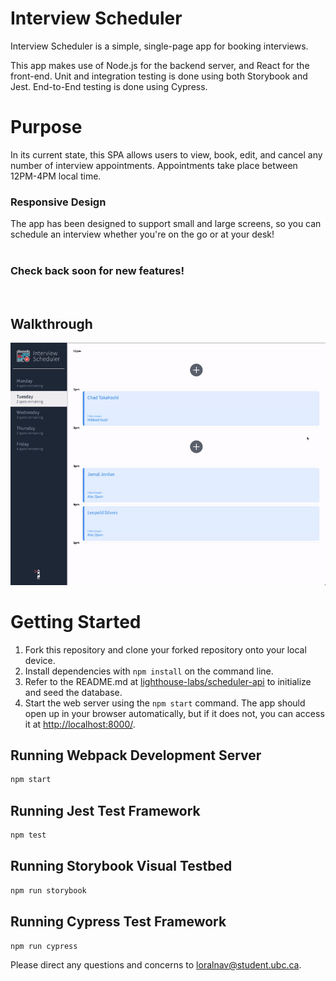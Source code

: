 # Interview Scheduler

Interview Scheduler is a simple, single-page app for booking interviews.

This app makes use of Node.js for the backend server, and React for the front-end. Unit and integration testing is done using both Storybook and Jest. End-to-End testing is done using Cypress.

# Purpose
In its current state, this SPA allows users to view, book, edit, and cancel any number of interview appointments. Appointments take place between 12PM-4PM local time.

### Responsive Design
The app has been designed to support small and large screens, so you can schedule an interview whether you're on the go or at your desk!
<br/><br/>
### Check back soon for new features!
<br/>

## Walkthrough
![Walkthrough of App](https://github.com/ocnerol/scheduler/blob/main/docs/ezgif.com-gif-maker.gif?raw=true)

# Getting Started

1. Fork this repository and clone your forked repository onto your local device.
2. Install dependencies with `npm install` on the command line.
3. Refer to the README.md at [lighthouse-labs/scheduler-api](https://github.com/lighthouse-labs/scheduler-api) to initialize and seed the database.
4. Start the web server using the `npm start` command. The app should open up in your browser automatically, but if it does not, you can access it at <http://localhost:8000/>.


## Running Webpack Development Server

```sh
npm start
```

## Running Jest Test Framework

```sh
npm test
```

## Running Storybook Visual Testbed

```sh
npm run storybook
```

## Running Cypress Test Framework
```sh
npm run cypress
```


Please direct any questions and concerns to loralnav@student.ubc.ca.